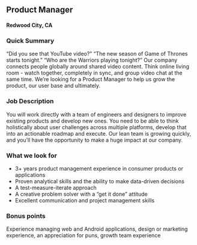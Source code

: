 ## Product Manager
#### Redwood City, CA

### Quick Summary
“Did you see that YouTube video?”
“The new season of Game of Thrones starts tonight.”
“Who are the Warriors playing tonight?”
Our company connects people globally around shared video content. Think online living room - watch
together, completely in sync, and group video chat at the same time. We’re looking for a Product
Manager to help us grow the product, our user base and ultimately.

### Job Description
You will work directly with a team of engineers and designers to improve existing products and
develop new ones. You need to be able to think holistically about user challenges across multiple
platforms, develop that into an actionable roadmap and execute.
Our lean team is growing quickly, and you’ll have the opportunity to make a huge impact at our company.

### What we look for
+ 3+ years product management experience in consumer products or applications
+ Proven analytical skills and the ability to make data-driven decisions
+ A test-measure-iterate approach
+ A creative problem solver with a “get it done” attitude
+ Excellent communication and project management skills

### Bonus points
Experience managing web and Android applications, design or marketing
experience, an appreciation for puns, growth team experience

